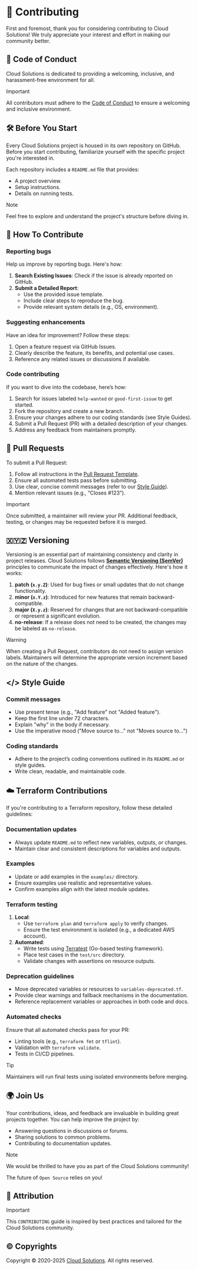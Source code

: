 # 📓 Contributing

First and foremost, thank you for considering contributing to Cloud Solutions! We truly appreciate your interest and effort in making our community better.

## 📜 Code of Conduct

Cloud Solutions is dedicated to providing a welcoming, inclusive, and harassment-free environment for all.

> [!IMPORTANT]
> All contributors must adhere to the [Code of Conduct](https://github.com/thecloudsolutions/.github/blob/main/CODE_OF_CONDUCT.md) to ensure a welcoming and inclusive environment.

## 🛠️ Before You Start

Every Cloud Solutions project is housed in its own repository on GitHub. Before you start contributing, familiarize yourself with the specific project you're interested in.

Each repository includes a `README.md` file that provides:

- A project overview.
- Setup instructions.
- Details on running tests.

> [!NOTE]
> Feel free to explore and understand the project's structure before diving in.

## 🚀 How To Contribute

### Reporting bugs

Help us improve by reporting bugs. Here's how:

1. **Search Existing Issues**: Check if the issue is already reported on GitHub.
2. **Submit a Detailed Report**:
   - Use the provided issue template.
   - Include clear steps to reproduce the bug.
   - Provide relevant system details (e.g., OS, environment).

### Suggesting enhancements

Have an idea for improvement? Follow these steps:

1. Open a feature request via GitHub Issues.
2. Clearly describe the feature, its benefits, and potential use cases.
3. Reference any related issues or discussions if available.

### Code contributing

If you want to dive into the codebase, here’s how:

1. Search for issues labeled `help-wanted` or `good-first-issue` to get started.
2. Fork the repository and create a new branch.
3. Ensure your changes adhere to our coding standards (see Style Guides).
4. Submit a Pull Request (PR) with a detailed description of your changes.
5. Address any feedback from maintainers promptly.

## 🔄 Pull Requests

To submit a Pull Request:

1. Follow all instructions in the [Pull Request Template](https://github.com/thecloudsolutions/.github/blob/main/PULL_REQUEST_TEMPLATE/pull_request_template.md).
2. Ensure all automated tests pass before submitting.
3. Use clear, concise commit messages (refer to our [Style Guide](#-style-guide)).
4. Mention relevant issues (e.g., “Closes #123”).

> [!IMPORTANT]
> Once submitted, a maintainer will review your PR. Additional feedback, testing, or changes may be requested before it is merged.

## 🇽🇾🇿 Versioning

Versioning is an essential part of maintaining consistency and clarity in project releases. Cloud Solutions follows [**Semantic Versioning (SemVer)**](https://semver.org/) principles to communicate the impact of changes effectively. Here's how it works:

1. **patch (`x.y.Z`)**: Used for bug fixes or small updates that do not change functionality.
2. **minor (`x.Y.z`)**: Introduced for new features that remain backward-compatible.
3. **major (`X.y.z`)**: Reserved for changes that are not backward-compatible or represent a significant evolution.
4. **no-release**: If a release does not need to be created, the changes may be labeled as `no-release`.

> [!WARNING]
> When creating a Pull Request, contributors do not need to assign version labels. Maintainers will determine the appropriate version increment based on the nature of the changes.

## </> Style Guide

### Commit messages

- Use present tense (e.g., "Add feature" not "Added feature").
- Keep the first line under 72 characters.
- Explain "why" in the body if necessary.
- Use the imperative mood ("Move source to..." not "Moves source to...")

### Coding standards

- Adhere to the project’s coding conventions outlined in its `README.md` or style guides.
- Write clean, readable, and maintainable code.

## ☁️ Terraform Contributions

If you're contributing to a Terraform repository, follow these detailed guidelines:

### Documentation updates

- Always update `README.md` to reflect new variables, outputs, or changes.
- Maintain clear and consistent descriptions for variables and outputs.

### Examples

- Update or add examples in the `examples/` directory.
- Ensure examples use realistic and representative values.
- Confirm examples align with the latest module updates.

### Terraform testing

1. **Local**:
   - Use `terraform plan` and `terraform apply` to verify changes.
   - Ensure the test environment is isolated (e.g., a dedicated AWS account).
2. **Automated**:
   - Write tests using [Terratest](https://terratest.gruntwork.io/) (Go-based testing framework).
   - Place test cases in the `test/src` directory.
   - Validate changes with assertions on resource outputs.

### Deprecation guidelines

- Move deprecated variables or resources to `variables-deprecated.tf`.
- Provide clear warnings and fallback mechanisms in the documentation.
- Reference replacement variables or approaches in both code and docs.

### Automated checks

Ensure that all automated checks pass for your PR:

- Linting tools (e.g., `terraform fmt` or `tflint`).
- Validation with `terraform validate`.
- Tests in CI/CD pipelines.

> [!TIP]
> Maintainers will run final tests using isolated environments before merging.

## 🌍 Join Us

Your contributions, ideas, and feedback are invaluable in building great projects together. You can help improve the project by:

- Answering questions in discussions or forums.
- Sharing solutions to common problems.
- Contributing to documentation updates.

> [!NOTE]
> We would be thrilled to have you as part of the Cloud Solutions community!

The future of `Open Source` relies on you!

## 🔗 Attribution

> [!IMPORTANT]
> This `CONTRIBUTING` guide is inspired by best practices and tailored for the Cloud Solutions community.

## ©️ Copyrights

Copyright © 2020-2025 [Cloud Solutions](https://thecloudsolutions.com/). All rights reserved.
